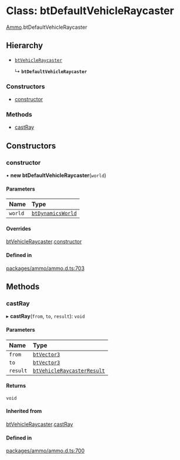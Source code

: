 # Class: btDefaultVehicleRaycaster

[Ammo](../modules/Ammo.md).btDefaultVehicleRaycaster

## Hierarchy

- [`btVehicleRaycaster`](Ammo.btVehicleRaycaster.md)

  ↳ **`btDefaultVehicleRaycaster`**

### Constructors

- [constructor](Ammo.btDefaultVehicleRaycaster.md#constructor)

### Methods

- [castRay](Ammo.btDefaultVehicleRaycaster.md#castray)

## Constructors

### constructor

• **new btDefaultVehicleRaycaster**(`world`)

#### Parameters

| Name | Type |
| :------ | :------ |
| `world` | [`btDynamicsWorld`](Ammo.btDynamicsWorld.md) |

#### Overrides

[btVehicleRaycaster](Ammo.btVehicleRaycaster.md).[constructor](Ammo.btVehicleRaycaster.md#constructor)

#### Defined in

[packages/ammo/ammo.d.ts:703](https://github.com/Orillusion/orillusion/blob/main/packages/ammo/ammo.d.ts#L703)

## Methods

### castRay

▸ **castRay**(`from`, `to`, `result`): `void`

#### Parameters

| Name | Type |
| :------ | :------ |
| `from` | [`btVector3`](Ammo.btVector3.md) |
| `to` | [`btVector3`](Ammo.btVector3.md) |
| `result` | [`btVehicleRaycasterResult`](Ammo.btVehicleRaycasterResult.md) |

#### Returns

`void`

#### Inherited from

[btVehicleRaycaster](Ammo.btVehicleRaycaster.md).[castRay](Ammo.btVehicleRaycaster.md#castray)

#### Defined in

[packages/ammo/ammo.d.ts:700](https://github.com/Orillusion/orillusion/blob/main/packages/ammo/ammo.d.ts#L700)
